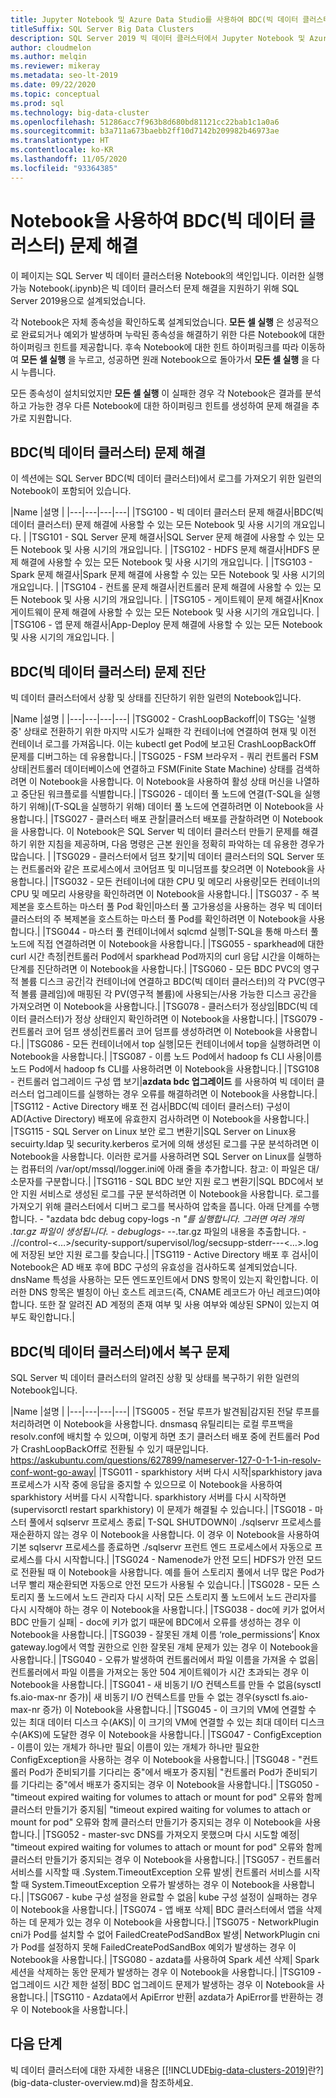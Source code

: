 ```yaml
---
title: Jupyter Notebook 및 Azure Data Studio를 사용하여 BDC(빅 데이터 클러스터) 문제 해결
titleSuffix: SQL Server Big Data Clusters
description: SQL Server 2019 빅 데이터 클러스터에서 Jupyter Notebook 및 Azure Data Studio를 사용하여 BDC 문제를 해결합니다.
author: cloudmelon
ms.author: melqin
ms.reviewer: mikeray
ms.metadata: seo-lt-2019
ms.date: 09/22/2020
ms.topic: conceptual
ms.prod: sql
ms.technology: big-data-cluster
ms.openlocfilehash: 51286acc7f963b8d680bd81121cc22bab1c1a0a6
ms.sourcegitcommit: b3a711a673baebb2ff10d7142b209982b46973ae
ms.translationtype: HT
ms.contentlocale: ko-KR
ms.lasthandoff: 11/05/2020
ms.locfileid: "93364385"
---
```

# <a name="troubleshooting-big-data-clusters-bdc-with-notebooks"></a>Notebook을 사용하여 BDC(빅 데이터 클러스터) 문제 해결

이 페이지는 SQL Server 빅 데이터 클러스터용 Notebook의 색인입니다. 이러한 실행 가능 Notebook(.ipynb)은 빅 데이터 클러스터 문제 해결을 지원하기 위해 SQL Server 2019용으로 설계되었습니다.

각 Notebook은 자체 종속성을 확인하도록 설계되었습니다. **모든 셀 실행** 은 성공적으로 완료되거나 예외가 발생하며 누락된 종속성을 해결하기 위한 다른 Notebook에 대한 하이퍼링크 힌트를 제공합니다. 후속 Notebook에 대한 힌트 하이퍼링크를 따라 이동하여 **모든 셀 실행** 을 누르고, 성공하면 원래 Notebook으로 돌아가서 **모든 셀 실행** 을 다시 누릅니다.

모든 종속성이 설치되었지만 **모든 셀 실행** 이 실패한 경우 각 Notebook은 결과를 분석하고 가능한 경우 다른 Notebook에 대한 하이퍼링크 힌트를 생성하여 문제 해결을 추가로 지원합니다.


## <a name="troubleshooting-big-data-cluster-bdc"></a>BDC(빅 데이터 클러스터) 문제 해결

이 섹션에는 SQL Server BDC(빅 데이터 클러스터)에서 로그를 가져오기 위한 일련의 Notebook이 포함되어 있습니다.

|Name |설명 |
|---|---|---|---|
|TSG100 - 빅 데이터 클러스터 문제 해결사|BDC(빅 데이터 클러스터) 문제 해결에 사용할 수 있는 모든 Notebook 및 사용 시기의 개요입니다.  |
|TSG101 - SQL Server 문제 해결사|SQL Server 문제 해결에 사용할 수 있는 모든 Notebook 및 사용 시기의 개요입니다.  |
|TSG102 - HDFS 문제 해결사|HDFS 문제 해결에 사용할 수 있는 모든 Notebook 및 사용 시기의 개요입니다.  |
|TSG103 - Spark 문제 해결사|Spark 문제 해결에 사용할 수 있는 모든 Notebook 및 사용 시기의 개요입니다.  |
|TSG104 - 컨트롤 문제 해결사|컨트롤러 문제 해결에 사용할 수 있는 모든 Notebook 및 사용 시기의 개요입니다.  |
|TSG105 - 게이트웨이 문제 해결사|Knox 게이트웨이 문제 해결에 사용할 수 있는 모든 Notebook 및 사용 시기의 개요입니다.  |
|TSG106 - 앱 문제 해결사|App-Deploy 문제 해결에 사용할 수 있는 모든 Notebook 및 사용 시기의 개요입니다.  |



## <a name="diagnose-issues-from-big-data-clusters-bdc"></a>BDC(빅 데이터 클러스터) 문제 진단

빅 데이터 클러스터에서 상황 및 상태를 진단하기 위한 일련의 Notebook입니다.

|Name |설명 |
|---|---|---|---|
|TSG002 - CrashLoopBackoff|이 TSG는 '실행 중' 상태로 전환하기 위한 마지막 시도가 실패한 각 컨테이너에 연결하여 현재 및 이전 컨테이너 로그를 가져옵니다. 이는 kubectl get Pod에 보고된 CrashLoopBackOff 문제를 디버그하는 데 유용합니다.|
|TSG025 - FSM 브라우저 - 쿼리 컨트롤러 FSM 상태|컨트롤러 데이터베이스에 연결하고 FSM(Finite State Machine) 상태를 검색하려면 이 Notebook을 사용합니다. 이 Notebook을 사용하여 활성 상태 머신을 나열하고 중단된 워크플로를 식별합니다.|
|TSG026 - 데이터 풀 노드에 연결(T-SQL을 실행하기 위해)|(T-SQL을 실행하기 위해) 데이터 풀 노드에 연결하려면 이 Notebook을 사용합니다.|
|TSG027 - 클러스터 배포 관찰|클러스터 배포를 관찰하려면 이 Notebook을 사용합니다. 이 Notebook은 SQL Server 빅 데이터 클러스터 만들기 문제를 해결하기 위한 지침을 제공하며, 다음 명령은 근본 원인을 정확히 파악하는 데 유용한 경우가 많습니다. |
|TSG029 - 클러스터에서 덤프 찾기|빅 데이터 클러스터의 SQL Server 또는 컨트롤러와 같은 프로세스에서 코어덤프 및 미니덤프를 찾으려면 이 Notebook을 사용합니다.|
|TSG032 - 모든 컨테이너에 대한 CPU 및 메모리 사용량|모든 컨테이너의 CPU 및 메모리 사용량을 확인하려면 이 Notebook을 사용합니다.|
|TSG037 - 주 복제본을 호스트하는 마스터 풀 Pod 확인|마스터 풀 고가용성을 사용하는 경우 빅 데이터 클러스터의 주 복제본을 호스트하는 마스터 풀 Pod를 확인하려면 이 Notebook을 사용합니다.|
|TSG044 - 마스터 풀 컨테이너에서 sqlcmd 실행|T-SQL을 통해 마스터 풀 노드에 직접 연결하려면 이 Notebook을 사용합니다.|
|TSG055 - sparkhead에 대한 curl 시간 측정|컨트롤러 Pod에서 sparkhead Pod까지의 curl 응답 시간을 이해하는 단계를 진단하려면 이 Notebook을 사용합니다.|
|TSG060 - 모든 BDC PVC의 영구적 볼륨 디스크 공간|각 컨테이너에 연결하고 BDC(빅 데이터 클러스터)의 각 PVC(영구적 볼륨 클레임)에 매핑된 각 PV(영구적 볼륨)에 사용되는/사용 가능한 디스크 공간을 가져오려면 이 Notebook을 사용합니다.|
|TSG078 - 클러스터가 정상임|BDC(빅 데이터 클러스터)가 정상 상태인지 확인하려면 이 Notebook을 사용합니다.|
|TSG079 - 컨트롤러 코어 덤프 생성|컨트롤러 코어 덤프를 생성하려면 이 Notebook을 사용합니다.|
|TSG086 - 모든 컨테이너에서 top 실행|모든 컨테이너에서 top을 실행하려면 이 Notebook을 사용합니다.|
|TSG087 - 이름 노드 Pod에서 hadoop fs CLI 사용|이름 노드 Pod에서 hadoop fs CLI를 사용하려면 이 Notebook을 사용합니다.|
|TSG108 - 컨트롤러 업그레이드 구성 맵 보기|**azdata bdc 업그레이드** 를 사용하여 빅 데이터 클러스터 업그레이드를 실행하는 경우 오류를 해결하려면 이 Notebook을 사용합니다.|
|TSG112 - Active Directory 배포 전 검사|BDC(빅 데이터 클러스터) 구성이 AD(Active Directory) 배포에 유효한지 검사하려면 이 Notebook을 사용합니다.|
|TSG115 - SQL Server on Linux 보안 로그 변환기|SQL Server on Linux용 secuirty.ldap 및 security.kerberos 로거에 의해 생성된 로그를 구문 분석하려면 이 Notebook을 사용합니다. 이러한 로거를 사용하려면 SQL Server on Linux를 실행하는 컴퓨터의 /var/opt/mssql/logger.ini에 아래 줄을 추가합니다. 참고: 이 파일은 대/소문자를 구분합니다.|
|TSG116 - SQL BDC 보안 지원 로그 변환기|SQL BDC에서 보안 지원 서비스로 생성된 로그를 구문 분석하려면 이 Notebook을 사용합니다. 로그를 가져오기 위해 클러스터에서 디버그 로그를 복사하여 압축을 풉니다. 아래 단계를 수행합니다. - "azdata bdc debug copy-logs -n <namespace> *"를 실행합니다. 그러면 여러 개의 .tar.gz 파일이 생성됩니다. - debuglogs-* <namespace>-<date>-<time>.tar.gz 파일의 내용을 추출합니다. - ./<namespace>/control-<…>/security-support/supervisol/log/secsupp-stderr---<…>.log에 저장된 보안 지원 로그를 찾습니다.|
|TSG119 - Active Directory 배포 후 검사|이 Notebook은 AD 배포 후에 BDC 구성의 유효성을 검사하도록 설계되었습니다. dnsName 특성을 사용하는 모든 엔드포인트에서 DNS 항목이 있는지 확인합니다. 이러한 DNS 항목은 별칭이 아닌 호스트 레코드(즉, CNAME 레코드가 아닌 레코드)여야 합니다. 또한 잘 알려진 AD 계정의 존재 여부 및 사용 여부와 예상된 SPN이 있는지 여부도 확인합니다.|






## <a name="repair-issues-from-big-data-clusters-bdc"></a>BDC(빅 데이터 클러스터)에서 복구 문제

SQL Server 빅 데이터 클러스터의 알려진 상황 및 상태를 복구하기 위한 일련의 Notebook입니다.

|Name |설명 |
|---|---|---|---|
|TSG005 - 전달 루프가 발견됨|감지된 전달 루프를 처리하려면 이 Notebook을 사용합니다. dnsmasq 유틸리티는 로컬 루프백을 resolv.conf에 배치할 수 있으며, 이렇게 하면 초기 클러스터 배포 중에 컨트롤러 Pod가 CrashLoopBackOff로 전환될 수 있기 때문입니다. https://askubuntu.com/questions/627899/nameserver-127-0-1-1-in-resolv-conf-wont-go-away|
|TSG011 - sparkhistory 서버 다시 시작|sparkhistory java 프로세스가 시작 중에 응답을 중지할 수 있으므로 이 Notebook을 사용하여 sparkhistory 서버를 다시 시작합니다. sparkhistory 서버를 다시 시작하면(supervisorctl restart sparkhistory) 이 문제가 해결될 수 있습니다.|
|TSG018 - 마스터 풀에서 sqlservr 프로세스 종료| T-SQL SHUTDOWN이 ./sqlservr 프로세스를 재순환하지 않는 경우 이 Notebook을 사용합니다. 이 경우 이 Notebook을 사용하여 기본 sqlservr 프로세스를 종료하면 ./sqlservr 프런트 엔드 프로세스에서 자동으로 프로세스를 다시 시작합니다.|
|TSG024 - Namenode가 안전 모드| HDFS가 안전 모드로 전환될 때 이 Notebook을 사용합니다. 예를 들어 스토리지 풀에서 너무 많은 Pod가 너무 빨리 재순환되면 자동으로 안전 모드가 사용될 수 있습니다.|
|TSG028 - 모든 스토리지 풀 노드에서 노드 관리자 다시 시작| 모든 스토리지 풀 노드에서 노드 관리자를 다시 시작해야 하는 경우 이 Notebook을 사용합니다.|
|TSG038 - doc에 키가 없어서 BDC 만들기 실패| \- doc에 키가 없기 때문에 BDC에서 오류를 생성하는 경우 이 Notebook을 사용합니다.|
|TSG039 - 잘못된 개체 이름 ‘role_permissions’| Knox gateway.log에서 역할 권한으로 인한 잘못된 개체 문제가 있는 경우 이 Notebook을 사용합니다.|
|TSG040 - 오류가 발생하여 컨트롤러에서 파일 이름을 가져올 수 없음| 컨트롤러에서 파일 이름을 가져오는 동안 504 게이트웨이가 시간 초과되는 경우 이 Notebook을 사용합니다.|
|TSG041 - 새 비동기 I/O 컨텍스트를 만들 수 없음(sysctl fs.aio-max-nr 증가)| 새 비동기 I/O 컨텍스트를 만들 수 없는 경우(sysctl fs.aio-max-nr 증가) 이 Notebook을 사용합니다.|
|TSG045 - 이 크기의 VM에 연결할 수 있는 최대 데이터 디스크 수(AKS)| 이 크기의 VM에 연결할 수 있는 최대 데이터 디스크 수(AKS)에 도달한 경우 이 Notebook을 사용합니다.|
|TSG047 - ConfigException - 이름이 있는 개체가 하나만 필요| 이름이 있는 개체가 하나만 필요한 ConfigException을 사용하는 경우 이 Notebook을 사용합니다.|
|TSG048 - "컨트롤러 Pod가 준비되기를 기다리는 중"에서 배포가 중지됨| "컨트롤러 Pod가 준비되기를 기다리는 중"에서 배포가 중지되는 경우 이 Notebook을 사용합니다.|
|TSG050 - "timeout expired waiting for volumes to attach or mount for pod" 오류와 함께 클러스터 만들기가 중지됨| "timeout expired waiting for volumes to attach or mount for pod" 오류와 함께 클러스터 만들기가 중지되는 경우 이 Notebook을 사용합니다.|
|TSG052 - master-svc DNS를 가져오지 못했으며 다시 시도할 예정| "timeout expired waiting for volumes to attach or mount for pod" 오류와 함께 클러스터 만들기가 중지되는 경우 이 Notebook을 사용합니다.|
|TSG057 - 컨트롤러 서비스를 시작할 때 .System.TimeoutException 오류 발생| 컨트롤러 서비스를 시작할 때 System.TimeoutException 오류가 발생하는 경우 이 Notebook을 사용합니다.|
|TSG067 - kube 구성 설정을 완료할 수 없음| kube 구성 설정이 실패하는 경우 이 Notebook을 사용합니다.|
|TSG074 - 앱 배포 삭제| BDC 클러스터에서 앱을 삭제하는 데 문제가 있는 경우 이 Notebook을 사용합니다.|
|TSG075 - NetworkPlugin cni가 Pod를 설치할 수 없어 FailedCreatePodSandBox 발생| NetworkPlugin cni가 Pod를 설정하지 못해 FailedCreatePodSandBox 예외가 발생하는 경우 이 Notebook을 사용합니다.|
|TSG080 - azdata를 사용하여 Spark 세션 삭제| Spark 세션을 삭제하는 동안 문제가 발생하는 경우 이 Notebook을 사용합니다.|
|TSG109 - 업그레이드 시간 제한 설정| BDC 업그레이드 문제가 발생하는 경우 이 Notebook을 사용합니다.|
|TSG110 - Azdata에서 ApiError 반환| azdata가 ApiError를 반환하는 경우 이 Notebook을 사용합니다.|

## <a name="next-steps"></a>다음 단계

빅 데이터 클러스터에 대한 자세한 내용은 [[!INCLUDE[big-data-clusters-2019](../includes/ssbigdataclusters-ss-nover.md)]란?](big-data-cluster-overview.md)을 참조하세요.
